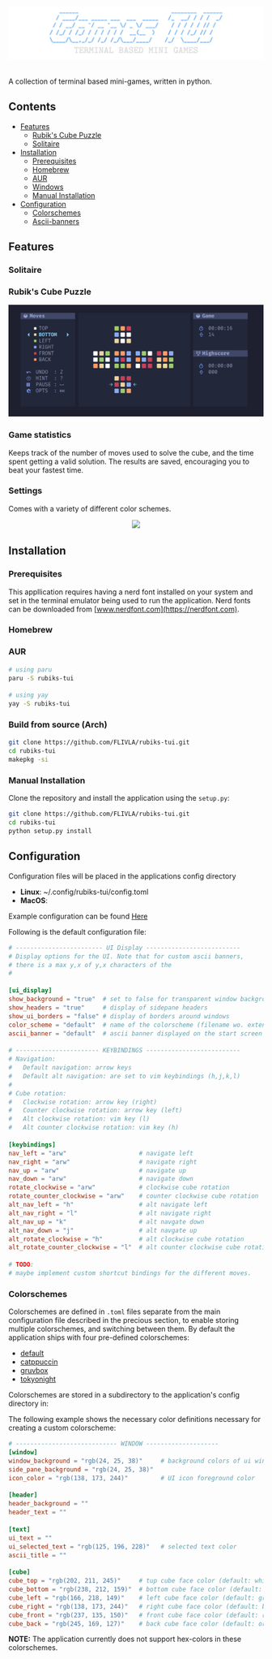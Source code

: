 <br/>
<div align="center">
  <img src=".assets/logo.png"/>
</div>
<br/>

A collection of terminal based mini-games, written in python. 

## Contents

- [Features](#features)
  - [Rubik's Cube Puzzle]()
  - [Solitaire]()
- [Installation](#installation)
  - [Prerequisites](#prerequisites)
  - [Homebrew](#homebrew)
  - [AUR](#aur)
  - [Windows]()
  - [Manual Installation](#manual-installation)
- [Configuration](#configuration)
  - [Colorschemes](#colorschemes)
  - [Ascii-banners](#ascii-banners)

## Features

### Solitaire



### Rubik's Cube Puzzle

<div align="center">
  <img src=".assets/rubiks-ui.png"/>
</div>

### Game statistics

Keeps track of the number of moves used to solve the cube, and the time spent getting a valid solution. The results are saved, encouraging you to beat your fastest time.

### Settings

Comes with a variety of different color schemes.

<div align="center">
  <img src=".assets/colors.gif" />
</div>

## Installation

### Prerequisites

This appllication requires having a nerd font installed on your system and set in the terminal emulator being used to run the application. Nerd fonts can be downloaded from [www.nerdfont.com](https://nerdfont.com). 

### Homebrew


### AUR


```bash
# using paru
paru -S rubiks-tui

# using yay
yay -S rubiks-tui
```

### Build from source (Arch)

```bash
git clone https://github.com/FLIVLA/rubiks-tui.git
cd rubiks-tui
makepkg -si
```

### Manual Installation

Clone the repository and install the application using the `setup.py`:

```bash
git clone https://github.com/FLIVLA/rubiks-tui.git
cd rubiks-tui
python setup.py install
```


## Configuration

Configuration files will be placed in the applications config directory

- **Linux**: ~/.config/rubiks-tui/config.toml
- **MacOS**:

Example configuration can be found [Here]("")

Following is the default configuration file:

```toml
# ------------------------ UI Display --------------------------
# Display options for the UI. Note that for custom ascii banners,
# there is a max y,x of y,x characters of the 
# 

[ui_display]
show_background = "true"  # set to false for transparent window background
show_headers = "true"     # display of sidepane headers
show_ui_borders = "false" # display of borders around windows
color_scheme = "default"  # name of the colorscheme (filename wo. extension)
ascii_banner = "default"  # ascii banner displayed on the start screen

# ----------------------- KEYBINDINGS --------------------------
# Navigation:
#   Default navigation: arrow keys 
#   Default alt navigation: are set to vim keybindings (h,j,k,l)
#
# Cube rotation:
#   Clockwise rotation: arrow key (right)
#   Counter clockwise rotation: arrow key (left)
#   Alt clockwise rotation: vim key (l)
#   Alt counter clockwise rotation: vim key (h)

[keybindings]
nav_left = "arw"                    # navigate left
nav_right = "arw"                   # navigate right
nav_up = "arw"                      # navigate up
nav_down = "arw"                    # navigate down 
rotate_clockwise = "arw"            # clockwise cube rotation
rotate_counter_clockwise = "arw"    # counter clockwise cube rotation
alt_nav_left = "h"                  # alt navigate left
alt_nav_right = "l"                 # alt navigate right
alt_nav_up = "k"                    # alt navgate down
alt_nav_down = "j"                  # alt navgate up
alt_rotate_clockwise = "h"          # alt clockwise cube rotation
alt_rotate_counter_clockwise = "l"  # alt counter clockwise cube rotation

# TODO:
# maybe implement custom shortcut bindings for the different moves.
```

### Colorschemes

Colorschemes are defined in `.toml` files separate from the main configuration file described in the precious section, to enable storing multiple colorschemes, and switching between them. By default the application ships with four pre-defined colorschemes:

- [default]()
- [catppuccin]()
- [gruvbox]()
- [tokyonight]()

Colorschemes are stored in a subdirectory to the application's config directory in:


The following example shows the necessary color definitions necessary for creating a custom colorscheme:

```toml
# ---------------------------- WINDOW --------------------
[window]
window_background = "rgb(24, 25, 38)"     # background colors of ui windows
side_pane_background = "rgb(24, 25, 38)"
icon_color = "rgb(138, 173, 244)"         # UI icon foreground color

[header]
header_background = ""
header_text = ""

[text]
ui_text = ""
ui_selected_text = "rgb(125, 196, 228)"   # selected text color
ascii_title = ""

[cube]
cube_top = "rgb(202, 211, 245)"     # tup cube face color (default: white)
cube_bottom = "rgb(238, 212, 159)"  # bottom cube face color (default: yellow)
cube_left = "rgb(166, 218, 149)"    # left cube face color (default: green)
cube_right = "rgb(138, 173, 244)"   # right cube face color (default: blue)
cube_front = "rgb(237, 135, 150)"   # front cube face color (default: red)
cube_back = "rgb(245, 169, 127)"    # back cube face color (default: orange)
```

**NOTE:** The application currently does not support hex-colors in these colorschemes.


